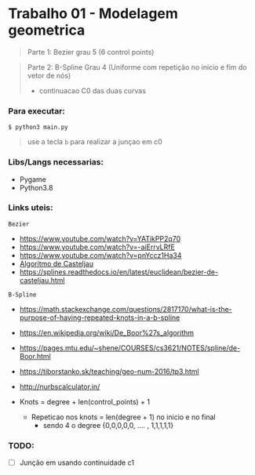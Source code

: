 # Trabalho 01 - Modelagem geometrica

> Parte 1: Bezier grau 5 (6 control points)

> Parte 2: B-Spline Grau 4 (Uniforme com repetição no início e fim do vetor de nós) 
> + continuacao C0 das duas curvas

### Para executar:

``` 
$ python3 main.py
```

> use a tecla `b` para realizar a junçao em c0

### Libs/Langs necessarias:
- Pygame
- Python3.8

### Links uteis:

`Bezier`

- https://www.youtube.com/watch?v=YATikPP2q70
- https://www.youtube.com/watch?v=-aiErrvLRfE
- https://www.youtube.com/watch?v=pnYccz1Ha34
- [Algoritmo de Casteljau](https://pt.wikipedia.org/wiki/Algoritmo_de_De_Casteljau)
- https://splines.readthedocs.io/en/latest/euclidean/bezier-de-casteljau.html

`B-Spline`

- https://math.stackexchange.com/questions/2817170/what-is-the-purpose-of-having-repeated-knots-in-a-b-spline
- https://en.wikipedia.org/wiki/De_Boor%27s_algorithm
- https://pages.mtu.edu/~shene/COURSES/cs3621/NOTES/spline/de-Boor.html
- https://tiborstanko.sk/teaching/geo-num-2016/tp3.html
- http://nurbscalculator.in/

- Knots = degree + len(control_points) + 1
  - Repeticao nos knots = len(degree + 1) no inicio e no final
    - sendo 4 o degree {0,0,0,0,0, .... , 1,1,1,1,1}


### TODO:

- [ ] Junção em usando continuidade c1
